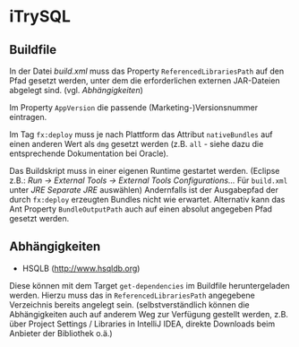 # iTrySQL

Buildfile
---------

In der Datei _build.xml_ muss das Property `ReferencedLibrariesPath`
auf den Pfad gesetzt werden, unter dem die erforderlichen externen JAR-Dateien abgelegt sind.
(vgl. _Abhängigkeiten_)

Im Property `AppVersion` die passende (Marketing-)Versionsnummer eintragen.

Im Tag `fx:deploy` muss je nach Plattform das Attribut `nativeBundles` auf einen anderen Wert als `dmg`
gesetzt werden (z.B. `all` - siehe dazu die entsprechende Dokumentation bei Oracle).

Das Buildskript muss in einer eigenen Runtime gestartet werden.
(Eclipse z.B.: _Run -> External Tools -> External Tools Configurations..._ Für `build.xml` unter _JRE_ _Separate JRE_ auswählen)
Andernfalls ist der Ausgabepfad der durch `fx:deploy` erzeugten Bundles nicht wie erwartet. Alternativ kann das Ant Property
`BundleOutputPath` auch auf einen absolut angegeben Pfad gesetzt werden.


Abhängigkeiten
--------------

- HSQLB (http://www.hsqldb.org)

Diese können mit dem Target `get-dependencies` im Buildfile heruntergeladen werden.
Hierzu muss das in `ReferencedLibrariesPath` angegebene Verzeichnis bereits angelegt sein.
(selbstverständlich können die Abhängigkeiten auch auf anderem Weg zur Verfügung gestellt
werden, z.B. über Project Settings / Libraries in IntelliJ IDEA, direkte Downloads beim
Anbieter der Bibliothek o.ä.) 
